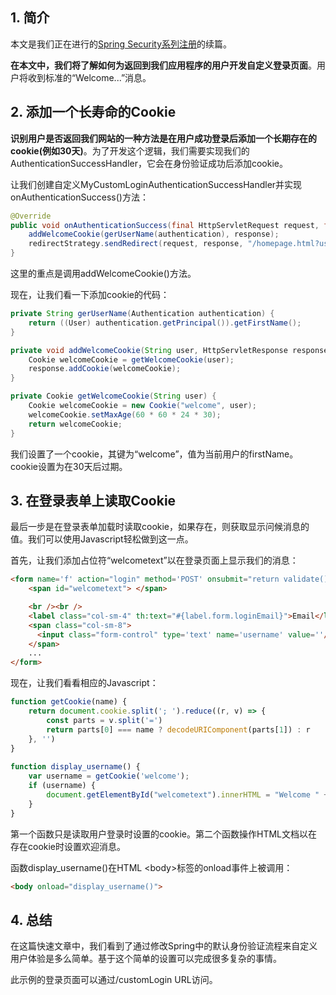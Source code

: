 ## 1. 简介

本文是我们正在进行的[Spring Security系列注册](https://www.baeldung.com/spring-security-registration)的续篇。

**在本文中，我们将了解如何为返回到我们应用程序的用户开发自定义登录页面**。用户将收到标准的“Welcome...”消息。

## 2. 添加一个长寿命的Cookie

**识别用户是否返回我们网站的一种方法是在用户成功登录后添加一个长期存在的cookie(例如30天)**。为了开发这个逻辑，我们需要实现我们的AuthenticationSuccessHandler，它会在身份验证成功后添加cookie。

让我们创建自定义MyCustomLoginAuthenticationSuccessHandler并实现onAuthenticationSuccess()方法：

```java
@Override
public void onAuthenticationSuccess(final HttpServletRequest request, final HttpServletResponse response, final Authentication authentication) throws IOException {
    addWelcomeCookie(gerUserName(authentication), response);
    redirectStrategy.sendRedirect(request, response, "/homepage.html?user=" + authentication.getName());
}
```

这里的重点是调用addWelcomeCookie()方法。

现在，让我们看一下添加cookie的代码：

```java
private String gerUserName(Authentication authentication) {
    return ((User) authentication.getPrincipal()).getFirstName();
}

private void addWelcomeCookie(String user, HttpServletResponse response) {
    Cookie welcomeCookie = getWelcomeCookie(user);
    response.addCookie(welcomeCookie);
}

private Cookie getWelcomeCookie(String user) {
    Cookie welcomeCookie = new Cookie("welcome", user);
    welcomeCookie.setMaxAge(60 * 60 * 24 * 30);
    return welcomeCookie;
}
```

我们设置了一个cookie，其键为“welcome”，值为当前用户的firstName。cookie设置为在30天后过期。

## 3. 在登录表单上读取Cookie

最后一步是在登录表单加载时读取cookie，如果存在，则获取显示问候消息的值。我们可以使用Javascript轻松做到这一点。

首先，让我们添加占位符“welcometext”以在登录页面上显示我们的消息：

```html
<form name='f' action="login" method='POST' onsubmit="return validate();">
    <span id="welcometext"> </span>

    <br /><br />
    <label class="col-sm-4" th:text="#{label.form.loginEmail}">Email</label>
    <span class="col-sm-8">
      <input class="form-control" type='text' name='username' value=''/>
    </span>
    ...
</form>
```

现在，让我们看看相应的Javascript：

```javascript
function getCookie(name) {
    return document.cookie.split('; ').reduce((r, v) => {
        const parts = v.split('=')
        return parts[0] === name ? decodeURIComponent(parts[1]) : r
    }, '')
}
    
function display_username() {
    var username = getCookie('welcome');
    if (username) {
        document.getElementById("welcometext").innerHTML = "Welcome " + username + "!";
    }
}
```

第一个函数只是读取用户登录时设置的cookie。第二个函数操作HTML文档以在存在cookie时设置欢迎消息。

函数display_username()在HTML <body\>标签的onload事件上被调用：

```html
<body onload="display_username()">
```

## 4. 总结

在这篇快速文章中，我们看到了通过修改Spring中的默认身份验证流程来自定义用户体验是多么简单。基于这个简单的设置可以完成很多复杂的事情。

此示例的登录页面可以通过/customLogin URL访问。